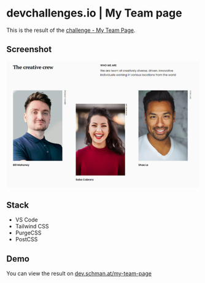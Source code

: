 # devchallenges.io | My Team page

This is the result of the [challenge - My Team Page](https://devchallenges.io/challenges/hhmesazsqgKXrTkYkt0U).

## Screenshot

![My team page](./screenshot.png)

## Stack

- VS Code
- Tailwind CSS
- PurgeCSS
- PostCSS

## Demo

You can view the result on [dev.schman.at/my-team-page](http://dev.schman.at/my-team-page)
